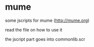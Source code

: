 # mume
some jscripts for mume (http://mume.org)

read the file on how to use it

the jscript part goes into commonlib.scr
